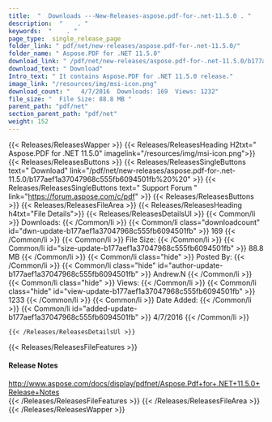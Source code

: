 ```yaml
---
title:  "  Downloads ---New-Releases-aspose.pdf-for-.net-11.5.0 . " 
description:  "    . " 
keywords:  "    . " 
page_type:  single_release_page
folder_link: " pdf/net/new-releases/aspose.pdf-for-.net-11.5.0/"
folder_name: " Aspose.PDF for .NET 11.5.0"
download_link: " /pdf/net/new-releases/aspose.pdf-for-.net-11.5.0/b177aef1a37047968c555fb6094501fb"
download_text: " Download"
Intro_text: " It contains Aspose.PDF for .NET 11.5.0 release."
image_link: "/resources/img/msi-icon.png"
download_count: "   4/7/2016  Downloads: 169  Views: 1232"
file_size: "  File Size: 88.8 MB "
parent_path: "pdf/net"
section_parent_path: "pdf/net"
weight: 152 
---
```


{{< Releases/ReleasesWapper >}}
  {{< Releases/ReleasesHeading H2txt=" Aspose.PDF for .NET 11.5.0" imagelink="/resources/img/msi-icon.png">}}
  {{< Releases/ReleasesButtons >}}
    {{< Releases/ReleasesSingleButtons text=" Download" link="/pdf/net/new-releases/aspose.pdf-for-.net-11.5.0/b177aef1a37047968c555fb6094501fb%20%20" >}}
    {{< Releases/ReleasesSingleButtons text=" Support Forum " link="https://forum.aspose.com/c/pdf" >}}
  {{< Releases/ReleasesButtons >}}
  {{< Releases/ReleasesFileArea >}}
    {{< Releases/ReleasesHeading h4txt="File Details">}}
    {{< Releases/ReleasesDetailsUl >}}
            {{< Common/li  >}} Downloads: {{< /Common/li >}} 
      {{< Common/li class="downloadcount" id="dwn-update-b177aef1a37047968c555fb6094501fb" >}} 169 {{< /Common/li >}} 
      {{< Common/li  >}} File Size: {{< /Common/li >}} 
      {{< Common/li id="size-update-b177aef1a37047968c555fb6094501fb" >}} 88.8 MB {{< /Common/li >}} 
      {{< Common/li  class="hide" >}} Posted By: {{< /Common/li >}} 
      {{< Common/li class="hide" id="author-update-b177aef1a37047968c555fb6094501fb" >}} Andrew.N {{< /Common/li >}} 
      {{< Common/li class="hide"  >}} Views: {{< /Common/li >}} 
      {{< Common/li class="hide" id="view-update-b177aef1a37047968c555fb6094501fb" >}} 1233 {{< /Common/li >}} 
      {{< Common/li  >}} Date Added: {{< /Common/li >}} 
      {{< Common/li id="added-update-b177aef1a37047968c555fb6094501fb" >}} 4/7/2016 {{< /Common/li >}} 

    {{< /Releases/ReleasesDetailsUl >}}

  {{< Releases/ReleasesFileFeatures >}}
      <h4>Release Notes</h4><div><a href="http://www.aspose.com/docs/display/pdfnet/Aspose.Pdf+for+.NET+11.5.0+Release+Notes">http://www.aspose.com/docs/display/pdfnet/Aspose.Pdf+for+.NET+11.5.0+Release+Notes</a></div>
  {{< /Releases/ReleasesFileFeatures >}}
 {{< /Releases/ReleasesFileArea >}}
{{< /Releases/ReleasesWapper >}}


